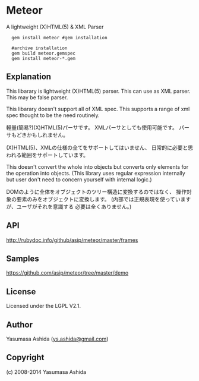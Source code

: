 
Meteor
==================
 A lightweight (X)HTML(5) & XML Parser

```shell
  gem install meteor #gem installation
```
```shell
  #archive installation
  gem build meteor.gemspec
  gem install meteor-*.gem
```

## Explanation
This libarary is lightweight (X)HTML(5) parser.
This can use as XML parser.
This may be false parser.

This libarary doesn't support all of XML spec.
This supports a range of xml spec
thought to be the need routinely.

軽量(簡易?)(X)HTML(5)パーサです。
XMLパーサとしても使用可能です。
パーサもどきかもしれません。

(X)HTML(5)、XMLの仕様の全てをサポートしてはいません、
日常的に必要と思われる範囲をサポートしています。

This doesn't convert the whole into objects but
converts only elements for the operation into objects.
(This library uses regular expression internally but user
don't need to concern yourself with internal logic.)

DOMのように全体をオブジェクトのツリー構造に変換するのではなく、
操作対象の要素のみをオブジェクトに変換します。
(内部では正規表現を使っていますが、ユーザがそれを意識する
必要は全くありません。)

## API
http://rubydoc.info/github/asip/meteor/master/frames

## Samples
https://github.com/asip/meteor/tree/master/demo

## License
Licensed under the LGPL V2.1.

## Author
 Yasumasa Ashida (ys.ashida@gmail.com)

## Copyright
(c) 2008-2014 Yasumasa Ashida

